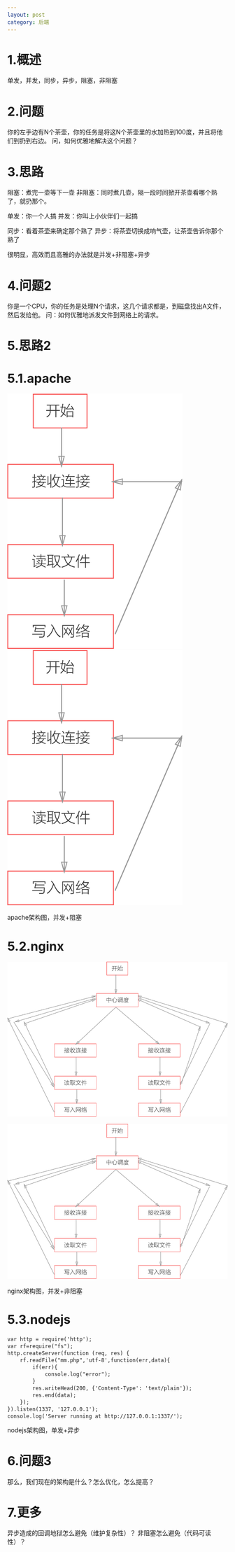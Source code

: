 ```yaml
---
layout: post
category: 后端
---
```


# 1.概述
单发，并发，同步，异步，阻塞，非阻塞

# 2.问题
你的左手边有N个茶壶，你的任务是将这N个茶壶里的水加热到100度，并且将他们到扔到右边。
问，如何优雅地解决这个问题？

# 3.思路
阻塞：煮完一壶等下一壶
非阻塞：同时煮几壶，隔一段时间掀开茶壶看哪个熟了，就扔那个。

单发：你一个人搞
并发：你叫上小伙伴们一起搞

同步：看着茶壶来确定那个熟了
异步：将茶壶切换成响气壶，让茶壶告诉你那个熟了

很明显，高效而且高雅的办法就是并发+非阻塞+异步

# 4.问题2
你是一个CPU，你的任务是处理N个请求，这几个请求都是，到磁盘找出A文件，然后发给他。
问：如何优雅地派发文件到网络上的请求。

# 5.思路2

# 5.1.apache

![Picture1](/assets/img/Picture1.png)
![Picture1](/assets/img/Picture1.png)

apache架构图，并发+阻塞

# 5.2.nginx

![Picture2](/assets/img/Picture2.png)


![Picture2](/assets/img/Picture2.png)

nginx架构图，并发+非阻塞

# 5.3.nodejs

```
var http = require('http');
var rf=require("fs");  
http.createServer(function (req, res) {
	rf.readFile("mm.php",'utf-8',function(err,data){  
	    if(err){  
	        console.log("error");  
	    }
	    res.writeHead(200, {'Content-Type': 'text/plain'});
	    res.end(data);
	});
}).listen(1337, '127.0.0.1');
console.log('Server running at http://127.0.0.1:1337/');
```

nodejs架构图，单发+异步

# 6.问题3
那么，我们现在的架构是什么？怎么优化，怎么提高？

# 7.更多
异步造成的回调地狱怎么避免（维护复杂性）？
非阻塞怎么避免（代码可读性）？




